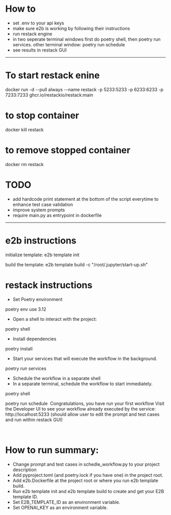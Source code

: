# How to
* set .env to your api keys
* make sure e2b is working by following their instructions
* run restack engine
* in two seperate terminal windows first do poetry shell, then poetry run services. other terminal window: poetry run schedule
* see results in restack GUI 



-------------------------
# To start restack enine
docker run -d --pull always --name restack -p 5233:5233 -p 6233:6233 -p 7233:7233 ghcr.io/restackio/restack:main

# to stop container
docker kill restack

# to remove stopped container
docker rm restack


# TODO
* add hardcode print statement at the bottom of the script everytime to enhance test case validation
* improve system prompts
* require main.py as entrypoint in dockerfile

----------------------------------------------
# e2b instructions
initialize template:
e2b template init

build the template:
e2b template build -c "/root/.jupyter/start-up.sh"

# restack instructions
* Set Poetry environment

poetry env use 3.12
* Open a shell to interact with the project:


poetry shell
​
* Install dependencies

poetry install
​
* Start your services that will execute the workflow in the background.


poetry run services
​
* Schedule the workflow in a separate shell
* In a separate terminal, schedule the workflow to start immediately.


poetry shell

poetry run schedule
​
Congratulations, you have run your first workflow
Visit the Developer UI to see your workflow already executed by the service: http://localhost:5233
(should allow user to edit the prompt and test cases and run within restack GUI)


​



# How to run summary:
* Change prompt and test cases in schedle_workflow.py to your project description
* Add pyproject.toml (and poetry.lock if you have one) in the project root.
* Add e2b.Dockerfile at the project root or where you run e2b template build.
* Run e2b template init and e2b template build to create and get your E2B template ID.
* Set E2B_TEMPLATE_ID as an environment variable.
* Set OPENAI_KEY as an environment variable.

